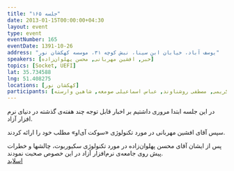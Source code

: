 ```yaml
---
title: "جلسه ۱۶۵"
date: 2013-01-15T00:00:00+04:30
layout: event
type: event
eventNumber: 165
eventDate: 1391-10-26
address: "یوسف آباد، خیابان ابن سینا، نبش کوچه ۳۱، موسسه کهکشان نور"
speakers: [خبر, افشین مهربانی, محسن پهلوان‌زاده]
topics: [Socket, UEFI]
lat: 35.734588
lng: 51.408275
locations: [کهکشان نور]
participants: [محمد درویش, امیل اشکوری, سید محمد مسعود صدرنژاد, امیرحسین گودرزی, علیرضا صفری, حسام اینانلو, سجاد بهاء, رضا علیزاده مجد, علی خادم, رضا سامعی, علی علیزاده, سید مجید عظیمی, سمانه شاه‌محمدی, نیلوفر قادر, مهدی بیاضی, حمید روحی, احمد حسینی, افشین مهربانی, پویا قاسمی, شهروز جعفری, کوشا اسماعیل‌پور, شیوا شاهرخی, حمید عظیمی, محمود مسیح تهران, علی قاضی مرادی, اشکان قاسمی, سیاوش صفی, بهنام بهجت‌مرندی, علی جمال‌زاده, پارسا فاتحی, امیل صدق, سعید وایقانی, محمد افاضاتی, مازیار سجوئیان, محسن پهلوان‌زاده, رهام رفیعی تهرانی, پیمان کریمی, مصطفی روشناوند, عباس اسماعیلی صومعه, شاهین وارسته]
---
```

در این جلسه ابتدا مروری داشتیم بر اخبار قابل توجه چند هفته‌ی گذشته در دنیای نرم افزار آزاد.

سپس آقای افشین مهربانی در مورد تکنولوژی «سوکت آی‌او» مطلب خود را ارائه کردند.

پس از ایشان آقای محسن پهلوان‌زاده در مورد تکنولوژی سکیوربوت، چالشها و خطرات پیش روی جامعه‌ی نرم‌افزار آزاد در این خصوص صحبت نمودند.  
[اسلاید](/events/presentations/165/uefi.pdf)  